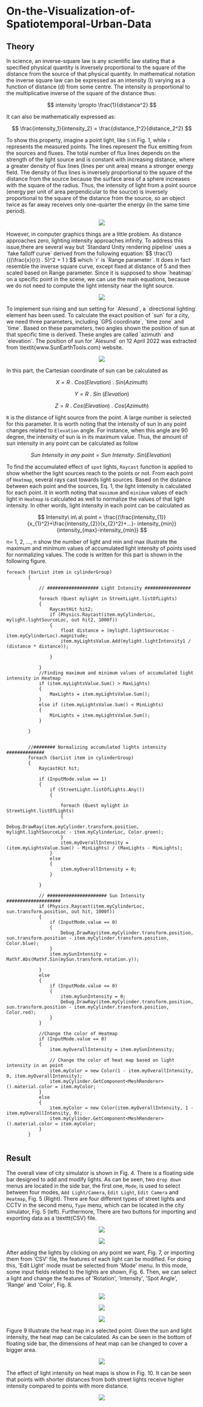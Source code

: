 # On-the-Visualization-of-Spatiotemporal-Urban-Data

## Theory

In science, an inverse-square law is any scientific law stating that a specified physical quantity is inversely proportional to the square of the distance from the source of that physical quantity. In mathematical notation the inverse square law can be expressed as an intensity (I) varying as a function of distance (d) from some centre. The intensity is proportional to the multiplicative inverse of the square of the distance thus:
 
$$ intensity \propto \frac{1}{distance^2} $$

It can also be mathematically expressed as:

$$ \frac{intensity_1}{intensity_2} = \frac{distance_1^2}{distance_2^2} $$

To show this property, imagine a point light, like `S` in Fig. 1, while `r` represents the measured points. The lines represent the flux emitting from the sources and fluxes. The total number of flux lines depends on the strength of the light source and is constant with increasing distance, where a greater density of flux lines (lines per unit area) means a stronger energy field. The density of flux lines is inversely proportional to the square of the distance from the source because the surface area of a sphere increases with the square of the radius. Thus, the intensity of light from a point source (energy per unit of area perpendicular to the source) is inversely proportional to the square of the distance from the source, so an object twice as far away receives only one-quarter the energy (in the same time period).
<p align="center">
<img  src="./Images/pointLight.png">
</p>
However, in computer graphics things are a little problem. As distance approaches zero, lighting intensity approaches infinity. To address this issue,there are several way but `Standard Unity rendering pipeline` uses a `fake falloff curve` derived from the following equation:
$$ \frac{1}{((\frac{x}{r}) . 5)^2 + 1 } $$
which `r` is `Range parameter`. It does in fact resemble the inverse square curve, except fixed at distance of 5 and then scaled based on Range parameter.
Since it is supposed to show `heatmap` on a specific point in the scene, we can use the main equations, because we do not need to compute the light intensity near the light source.
<p align="center">
<img src="./Images/sunPosition.png">
</p>
To implement sun rising and sun setting for `Alesund`, a `directional lighting` element has been used. To calculate the exact position of `sun` for a city, we need three parameters, including `GPS coordinate`, `time zone` and `time`. Based on these parameters, two angles shown the position of sun at that specific time is derived. These angles are called `azimuth` and `elevation`. The position of sun for `Alesund` on 12 April 2022 was extracted from \textit{www.SunEarthTools.com} website.
<p align="center">
<img src="./Images/Untitled.png">
</p>
In this part, the Cartesian coordinate of sun can be calculated as

$$ X = R \ . \ Cos ( Elevation) \ . \ Sin(Azimuth) $$

$$ Y = R \ . \ Sin \ (Elevation) $$

$$ Z = R \ . \ Cos ( Elevation) \ . \ Cos (Azimuth) $$

`R` is the distance of light source from the point. A large number is selected for this parameter. It is worth noting that the intensity of sun in any point changes related to `Elevation` angle. For instance, when this angle are 90 degree, the intensity of sun is in its maximum value. Thus, the amount of sun intensity in any point can be calculated as follow

$$ {Sun \ Intensity \ in \ any \ point  = Sun\ Intensity. \ Sin ( Elevation) \ } $$

To find the accumulated effect of `spot` lights, `Raycast` function is applied to show whether the light sources reach to the points or not. From each point of `Heatmap`, several rays cast towards light sources. Based on the distance between each point and the sources, Eq. 1, the light intensity is calculated for each point. It in worth noting that `maximum` and `minimum` values of each light in `Heatmap` is calculated as well to normalize the values of that light intensity. In other words, light intensity in each point can be calculated as   

$$ Intensity\ in\ a\ point = \frac{(\frac{intensity_{1}}{x_{1}^2}+\frac{intensity_{2}}{x_{2}^2}+...)- intensity_{min}}{intensity_{max}-intensity_{min}} $$

n= 1, 2, ..., n show the number of light and min and max illustrate the maximum and minimum values of accumulated light intensity of points used for normalizing values. The code is written for this part is shown in the following figure.    

```
foreach (barList item in cylinderGroup)
        {

            // ################### Light Intensity #################

            foreach (Quest mylight in StreetLight.listOfLights)
            {
                RaycastHit hit2;
                if (Physics.Raycast(item.myCylinderLoc, mylight.lightSourceLoc, out hit2, 1000f))
                {
                    float distance = (mylight.lightSourceLoc - item.myCylinderLoc).magnitude;
                    item.myLightsValue.Add(mylight.lightIntensity1 / (distance * distance));

                }

            }
            //Finding maximum and minimum values of accumulated light intensity in Heatmap
            if (item.myLightsValue.Sum() > MaxLights)
            {
                MaxLights = item.myLightsValue.Sum();
            }
            else if (item.myLightsValue.Sum() < MinLights)
            {
                MinLights = item.myLightsValue.Sum();
            }

        }


        //######## Normalizing accumulated lights intensity ##############
        foreach (barList item in cylinderGroup)
        {
            RaycastHit hit;

            if (InputMode.value == 1)
            {
                if (StreetLight.listOfLights.Any())
                {

                    foreach (Quest mylight in StreetLight.listOfLights)
                    {
                        Debug.DrawRay(item.myCylinder.transform.position, mylight.lightSourceLoc - item.myCylinderLoc, Color.green);
                    }
                    item.myOverallIntensity = (item.myLightsValue.Sum() - MinLights) / (MaxLights - MinLights);
                }
                else
                {
                    item.myOverallIntensity = 0;
                }

            }

            // ###################### Sun Intensity #################### 
            if (Physics.Raycast(item.myCylinderLoc, sun.transform.position, out hit, 1000f))
            {
                if (InputMode.value == 0)
                {
                    Debug.DrawRay(item.myCylinder.transform.position, sun.transform.position - item.myCylinder.transform.position, Color.blue);
                }
                item.mySunIntensity = Mathf.Abs(Mathf.Sin(mySun.transform.rotation.y));

            }
            else
            {
                if (InputMode.value == 0)
                {
                    item.mySunIntensity = 0;
                    Debug.DrawRay(item.myCylinder.transform.position, sun.transform.position - item.myCylinder.transform.position, Color.red);
                }
            }

            //Change the color of Heatmap
            if (InputMode.value == 0)
            {
                item.myOverallIntensity = item.mySunIntensity;

                // Change the color of heat map based on light intensity in an point 
                item.myColor = new Color(1 - item.myOverallIntensity, 0, item.myOverallIntensity);
                item.myCylinder.GetComponent<MeshRenderer>().material.color = item.myColor;
            }
            else
            {
                item.myColor = new Color(item.myOverallIntensity, 1 - item.myOverallIntensity, 0);
                item.myCylinder.GetComponent<MeshRenderer>().material.color = item.myColor;
            }
        }
    
```


## Result
The overall view of city simulator is shown in Fig. 4. There is a floating side bar designed to add and modify lights. As can be seen, two `drop down` menus are located in the side bar, the first one, `Mode`, is used to select between four modes, `Add Light/Camera`, `Edit Light`, `Edit Camera` and `Heatmap`, Fig. 5 (Right). There are four different types of street lights and CCTV in the second menu, `Type` menu, which can be located in the city simulator, Fig. 5 (left). Furthermore, There are two buttons for importing and exporting data as a \texttt{CSV} file.

<p align="center">
<img src="./Images/Fig1.jpg">
</p>
<p align="center">
<img src="./Images/Fig5.jpg">
</p>
After adding the lights by clicking on any point we want, Fig. 7,  or importing them from 'CSV' file, the features of each light can be modified. For doing this, 'Edit Light' mode must be selected from 'Mode' menu. In this mode, some input fields related to the lights are shown, Fig. 6. Then, we can select a light and change the features of 'Rotation', 'Intensity', 'Spot Angle', 'Range' and 'Color', Fig. 8.
<p align="center">
<img src="./Images/Fig2.jpg">
</p>

<p align="center">
<img src="./Images/Fig3.jpg">
</p>

<p align="center">
<img src="./Images/Fig4.jpg">
</p>

Figure 9 illustrate the heat map in a selected point. Given the sun and light intensity, the heat map can be calculated. As can be seen in the bottom of floating side bar, the dimensions of heat map can be changed to cover a bigger area.
<p align="center">
<img src="./Images/Heatmap.jpg">
</p>

The effect of light intensity on heat maps is show in Fig. 10. It can be seen that points with shorter distances from both street lights receive higher intensity compared to points with more distance.
<p align="center">
<img src="./Images/Heatmap_light.jpg">
</p>
